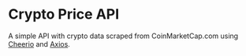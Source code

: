 # Crypto Price API
A simple API with crypto data scraped from CoinMarketCap.com using [Cheerio](https://cheerio.js.org/) and [Axios](https://github.com/axios/axios). 
